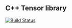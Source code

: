 ## C++ Tensor library

[![Build Status](https://travis-ci.com/cpp977/Tensor.svg?token=W64saGyDC6yspdrrxsa3&branch=master)](https://travis-ci.com/cpp977/Tensor)
